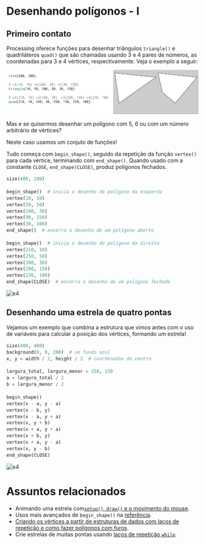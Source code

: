 # Desenhando polígonos - I

## Primeiro contato

Processing oferece funções para desenhar triângulos `triangle()` e quadriláteros `quad()` que são chamadas usando 3 e 4 pares de números, as coordenadas para 3 e 4 vértices, respectivamente. Veja o exemplo a seguir:

![](assets/triangle_quad.png)

Mas e se quisermos desenhar um polígono com 5, 6 ou com um número arbitrário de vértices?

Neste caso usamos um conjuto de funções!

Tudo começa com `begin_shape()`, seguido da repetição da função `vertex()` para cada vértice, terminando com `end_shape()`. Quando usado com a constante `CLOSE`, `end_shape(CLOSE)`, produz polígonos fechados.

```python
size(400, 200)

begin_shape()  # inicia o desenho do polígono da esquerda
vertex(10, 10)
vertex(50, 50)
vertex(190, 30)
vertex(90, 150)
vertex(30, 100)
end_shape()  # encerra o desenho de um polígono aberto

begin_shape()  # inicia o desenho do polígono da direita
vertex(210, 10)
vertex(250, 50)
vertex(390, 30)
vertex(290, 150)
vertex(230, 100)
end_shape(CLOSE)  # encerra o desenho de um polígono fechado
```

![e4](assets/beginShape_endShape.png)

## Desenhando uma estrela de quatro pontas

Vejamos um exemplo que combina a estrutura que vimos antes com o uso de variáveis para calcular a posição dos vértices, formando um estrela!

```python
size(400, 400)
background(0, 0, 200)  # um fundo azul
x, y = width / 2, height / 2  # coordenadas do centro

largura_total, largura_menor = 250, 150
a = largura_total / 2
b = largura_menor / 2

begin_shape()
vertex(x - a, y - a)
vertex(x - b, y)
vertex(x - a, y + a)
vertex(x, y + b)
vertex(x + a, y + a)
vertex(x + b, y)
vertex(x + a, y - a)
vertex(x, y - b)
end_shape(CLOSE)
```

![e4](assets/estrela_4_pontas.png)

# Assuntos relacionados

- Animando uma estrela com[`setup()`, `draw()` e o movimento do mouse](indentacao.md).
- Usos mais avançados de `begin_shape()` na [referência](https://py5coding.org/reference/sketch_begin_shape.html).
- [Criando os vértices a partir de estruturas de dados com laços de repetição e como fazer polígonos com furos](poligonos_2.md).
- Crie estrelas de muitas pontas usando [laços de repetição `while`](while.md).
